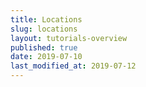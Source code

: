 ```yaml
---
title: Locations
slug: locations
layout: tutorials-overview
published: true
date: 2019-07-10
last_modified_at: 2019-07-12
---
```

